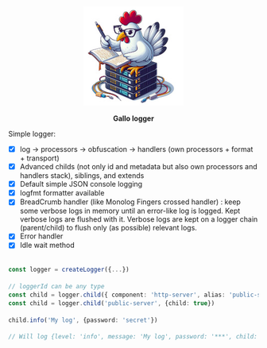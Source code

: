 <p align="center">
    <img height="200" src="logo_w200.jpeg">
  <p align="center"><strong>Gallo logger</strong></p>
</p>

Simple logger:
- [x] log -> processors -> obfuscation -> handlers (own processors + format + transport)
- [x] Advanced childs (not only id and metadata but also own processors and handlers stack), siblings, and extends
- [x] Default simple JSON console logging
- [x] logfmt formatter available
- [x] BreadCrumb handler (like Monolog Fingers crossed handler) : keep some verbose logs in memory until an error-like log is logged. Kept verbose logs are flushed with it. Verbose logs are kept on a logger chain (parent/child) to flush only (as possible) relevant logs.
- [x] Error handler
- [x] Idle wait method

```typescript

const logger = createLogger({...})

// loggerId can be any type
const child = logger.child({ component: 'http-server', alias: 'public-server' })
const child = logger.child('public-server', {child: true})

child.info('My log', {password: 'secret'})

// Will log {level: 'info', message: 'My log', password: '***', child: true, timestamp: '(date)', logger: 'public-server'}

```